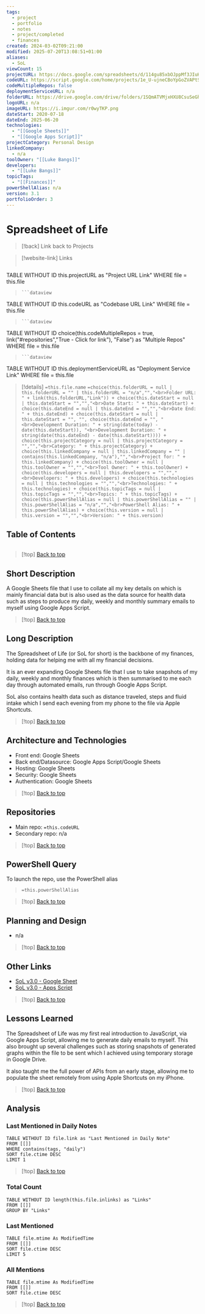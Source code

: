 ```yaml
---
tags:
  - project
  - portfolio
  - notes
  - project/completed
  - finances
created: 2024-03-02T09:21:00
modified: 2025-07-20T13:08:51+01:00
aliases:
  - SoL
viewCount: 15
projectURL: https://docs.google.com/spreadsheets/d/114gu85xbOJppMf3JIuHzoWIVsWAcy3ALmdv0owwyCQ0/edit?usp=sharing
codeURL: https://script.google.com/home/projects/1e_U-ujneCBoYpGoZVAPtSYR9wI2StLhy4gLbL6t946wAJVTjDdAhn9xs/edit
codeMultipleRepos: false
deploymentServiceURL: n/a
folderURL: https://drive.google.com/drive/folders/1SQmATVMjxHXU8CsuSeGh_3suXXTxC_Nf?usp=drive_link
logoURL: n/a
imageURL: https://i.imgur.com/r0wyTKP.png
dateStart: 2020-07-18
dateEnd: 2025-06-20
technologies:
  - "[[Google Sheets]]"
  - "[[Google Apps Script]]"
projectCategory: Personal Design
linkedCompany:
  - n/a
toolOwner: "[[Luke Bangs]]"
developers:
  - "[[Luke Bangs]]"
topicTags:
  - "[[Finances]]"
powerShellAlias: n/a
version: 3.1
portfolioOrder: 3
---
```


# Spreadsheet of Life

> [!back] Link back to <span class="theme-link">Projects</span>

>[!website-link] Links
> ```dataview
TABLE WITHOUT ID this.projectURL as "Project URL Link"
WHERE file = this.file
>```
>```dataview
TABLE WITHOUT ID this.codeURL as "Codebase URL Link"
WHERE file = this.file
>```
>```dataview
TABLE WITHOUT ID choice(this.codeMultipleRepos = true, link("#repositories","True - Click for link"), "False") as "Multiple Repos"
WHERE file = this.file
>```
>```dataview
TABLE WITHOUT ID this.deploymentServiceURL as "Deployment Service Link"
WHERE file = this.file

>[!details]  `=this.file.name`
>`=choice(this.folderURL = null | this.folderURL = "" | this.folderURL = "n/a","","<br>Folder URL: " + link(this.folderURL,"Link")) + choice(this.dateStart = null | this.dateStart = "","","<br>Date Start: " + this.dateStart) + choice(this.dateEnd = null | this.dateEnd = "","","<br>Date End: " + this.dateEnd) + choice(this.dateStart = null | this.dateStart = "", "", choice(this.dateEnd = "", "<br>Development Duration: " + string(date(today) - date(this.dateStart)), "<br>Development Duration: " + string(date(this.dateEnd) - date(this.dateStart)))) + choice(this.projectCategory = null | this.projectCategory = "","","<br>Category: " + this.projectCategory) + choice(this.linkedCompany = null | this.linkedCompany = "" | contains(this.linkedCompany, "n/a"),"","<br>Project for: " + this.linkedCompany) + choice(this.toolOwner = null | this.toolOwner = "","","<br>Tool Owner: " + this.toolOwner) + choice(this.developers = null | this.developers = "","","<br>Developers: " + this.developers) + choice(this.technologies = null | this.technologies = "","","<br>Technologies: " + this.technologies) + choice(this.topicTags = null | this.topicTags = "","","<br>Topics: " + this.topicTags) + choice(this.powerShellAlias = null | this.powerShellAlias = "" | this.powerShellAlias = "n/a","","<br>PowerShell Alias: " + this.powerShellAlias) + choice(this.version = null | this.version = "","","<br>Version: " + this.version)`

## Table of Contents

```table-of-contents
```

>[!top] [Back to top](#Table%20of%20Contents)

## Short Description

A <span class="theme-link">Google Sheets</span> file that I use to collate all my key details on which is mainly financial data but is also used as the data source for health data such as steps to produce my daily, weekly and monthly summary emails to myself using <span class="theme-link">Google Apps Script</span>.

>[!top] [Back to top](#Table%20of%20Contents)

## Long Description

The Spreadsheet of Life (or SoL for short) is the backbone of my finances, holding data for helping me with all my financial decisions.

It is an ever expanding <span class="theme-link">Google Sheets</span> file that I use to take snapshots of my daily, weekly and monthly finances which is then summarised to me each day through automated emails, run through <span class="theme-link">Google Apps Script</span>.

SoL also contains health data such as distance traveled, steps and fluid intake which I send each evening from my phone to the file via <span class="theme-link">Apple Shortcuts</span>.

>[!top] [Back to top](#Table%20of%20Contents)

## Architecture and Technologies

- Front end: <span class="theme-link">Google Sheets</span>
- Back end/Datasource: <span class="theme-link">Google Apps Script</span>/<span class="theme-link">Google Sheets</span>
- Hosting: <span class="theme-link">Google Sheets</span>
- Security: <span class="theme-link">Google Sheets</span>
- Authentication: <span class="theme-link">Google Sheets</span>

>[!top] [Back to top](#Table%20of%20Contents)

## Repositories

- Main repo: `=this.codeURL`
- Secondary repo: n/a

>[!top] [Back to top](#Table%20of%20Contents)

## PowerShell Query

To launch the repo, use the <span class="theme-link">PowerShell</span> alias 

> `=this.powerShellAlias`

>[!top] [Back to top](#Table%20of%20Contents)

## Planning and Design

- n/a

>[!top] [Back to top](#Table%20of%20Contents)

## Other Links

- [SoL v3.0 - Google Sheet](https://docs.google.com/spreadsheets/d/114gu85xbOJppMf3JIuHzoWIVsWAcy3ALmdv0owwyCQ0/edit?usp=sharing)
- [SoL v3.0 - Apps Script](https://script.google.com/home/projects/1e_U-ujneCBoYpGoZVAPtSYR9wI2StLhy4gLbL6t946wAJVTjDdAhn9xs/edit)

>[!top] [Back to top](#Table%20of%20Contents)

## Lessons Learned

The Spreadsheet of Life was my first real introduction to <span class="theme-link">JavaScript</span>, via <span class="theme-link">Google Apps Script</span>, allowing me to generate daily emails to myself. This also brought up several challenges such as storing snapshots of generated graphs within the file to be sent which I achieved using temporary storage in <span class="theme-link">Google Drive</span>.

It also taught me the full power of <span class="theme-link">API</span>s from an early stage, allowing me to populate the sheet remotely from using <span class="theme-link">Apple Shortcuts</span> on my iPhone.

>[!top] [Back to top](#Table%20of%20Contents)

## Analysis

### Last Mentioned in Daily Notes

```dataview
TABLE WITHOUT ID file.link as "Last Mentioned in Daily Note"
FROM [[]]
WHERE contains(tags, "daily")
SORT file.ctime DESC
LIMIT 1
```

>[!top] [Back to top](#Table%20of%20Contents)

### Total Count

```dataview
TABLE WITHOUT ID length(this.file.inlinks) as "Links"
FROM [[]]
GROUP BY "Links"
```

### Last Mentioned

```dataview
TABLE file.mtime As ModifiedTime
FROM [[]]
SORT file.ctime DESC
LIMIT 5
```

### All Mentions

```dataview
TABLE file.mtime As ModifiedTime
FROM [[]]
SORT file.ctime DESC
```

>[!top] [Back to top](#Table%20of%20Contents)